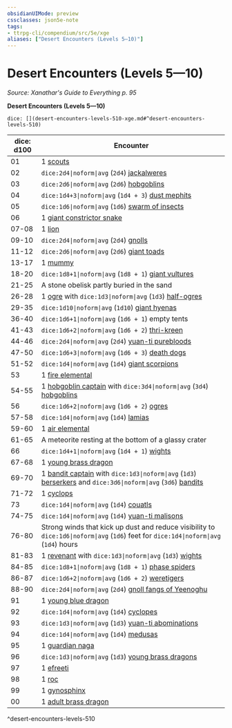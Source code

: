```yaml
---
obsidianUIMode: preview
cssclasses: json5e-note
tags:
- ttrpg-cli/compendium/src/5e/xge
aliases: ["Desert Encounters (Levels 5—10)"]
---
```

# Desert Encounters (Levels 5—10)
*Source: Xanathar's Guide to Everything p. 95* 

**Desert Encounters (Levels 5—10)**

`dice: [](desert-encounters-levels-510-xge.md#^desert-encounters-levels-510)`

| dice: d100 | Encounter |
|------------|-----------|
| 01 | 1 [scouts](3-Compendium/bestiary/humanoid/scout-xmm.md) |
| 02 | `dice:2d4\|noform\|avg` (`2d4`) [jackalweres](3-Compendium/bestiary/fiend/jackalwere-xmm.md) |
| 03 | `dice:2d6\|noform\|avg` (`2d6`) [hobgoblins](3-Compendium/bestiary/fey/hobgoblin-warrior-xmm.md) |
| 04 | `dice:1d4+3\|noform\|avg` (`1d4 + 3`) [dust mephits](3-Compendium/bestiary/elemental/dust-mephit-xmm.md) |
| 05 | `dice:1d6\|noform\|avg` (`1d6`) [swarm of insects](3-Compendium/bestiary/beast/swarm-of-insects-xmm.md) |
| 06 | 1 [giant constrictor snake](3-Compendium/bestiary/beast/giant-constrictor-snake-xmm.md) |
| 07-08 | 1 [lion](3-Compendium/bestiary/beast/lion-xmm.md) |
| 09-10 | `dice:2d4\|noform\|avg` (`2d4`) [gnolls](3-Compendium/bestiary/fiend/gnoll-warrior-xmm.md) |
| 11-12 | `dice:2d6\|noform\|avg` (`2d6`) [giant toads](3-Compendium/bestiary/beast/giant-toad-xmm.md) |
| 13-17 | 1 [mummy](3-Compendium/bestiary/undead/mummy-xmm.md) |
| 18-20 | `dice:1d8+1\|noform\|avg` (`1d8 + 1`) [giant vultures](3-Compendium/bestiary/monstrosity/giant-vulture-xmm.md) |
| 21-25 | A stone obelisk partly buried in the sand |
| 26-28 | 1 [ogre](3-Compendium/bestiary/giant/ogre-xmm.md) with `dice:1d3\|noform\|avg` (`1d3`) [half-ogres](3-Compendium/bestiary/giant/ogrillon-ogre-xmm.md) |
| 29-35 | `dice:1d10\|noform\|avg` (`1d10`) [giant hyenas](3-Compendium/bestiary/beast/giant-hyena-xmm.md) |
| 36-40 | `dice:1d6+1\|noform\|avg` (`1d6 + 1`) empty tents |
| 41-43 | `dice:1d6+2\|noform\|avg` (`1d6 + 2`) [thri-kreen](3-Compendium/bestiary/monstrosity/thri-kreen-marauder-xmm.md) |
| 44-46 | `dice:2d4\|noform\|avg` (`2d4`) [yuan-ti purebloods](3-Compendium/bestiary/monstrosity/yuan-ti-infiltrator-xmm.md) |
| 47-50 | `dice:1d6+3\|noform\|avg` (`1d6 + 3`) [death dogs](3-Compendium/bestiary/monstrosity/death-dog-xmm.md) |
| 51-52 | `dice:1d4\|noform\|avg` (`1d4`) [giant scorpions](3-Compendium/bestiary/beast/giant-scorpion-xmm.md) |
| 53 | 1 [fire elemental](3-Compendium/bestiary/elemental/fire-elemental-xmm.md) |
| 54-55 | 1 [hobgoblin captain](3-Compendium/bestiary/fey/hobgoblin-captain-xmm.md) with `dice:3d4\|noform\|avg` (`3d4`) [hobgoblins](3-Compendium/bestiary/fey/hobgoblin-warrior-xmm.md) |
| 56 | `dice:1d6+2\|noform\|avg` (`1d6 + 2`) [ogres](3-Compendium/bestiary/giant/ogre-xmm.md) |
| 57-58 | `dice:1d4\|noform\|avg` (`1d4`) [lamias](3-Compendium/bestiary/fiend/lamia-xmm.md) |
| 59-60 | 1 [air elemental](3-Compendium/bestiary/elemental/air-elemental-xmm.md) |
| 61-65 | A meteorite resting at the bottom of a glassy crater |
| 66 | `dice:1d4+1\|noform\|avg` (`1d4 + 1`) [wights](3-Compendium/bestiary/undead/wight-xmm.md) |
| 67-68 | 1 [young brass dragon](3-Compendium/bestiary/dragon/young-brass-dragon-xmm.md) |
| 69-70 | 1 [bandit captain](3-Compendium/bestiary/humanoid/bandit-captain-xmm.md) with `dice:1d3\|noform\|avg` (`1d3`) [berserkers](3-Compendium/bestiary/humanoid/berserker-xmm.md) and `dice:3d6\|noform\|avg` (`3d6`) [bandits](3-Compendium/bestiary/humanoid/bandit-xmm.md) |
| 71-72 | 1 [cyclops](3-Compendium/bestiary/giant/cyclops-sentry-xmm.md) |
| 73 | `dice:1d4\|noform\|avg` (`1d4`) [couatls](3-Compendium/bestiary/celestial/couatl-xmm.md) |
| 74-75 | `dice:1d4\|noform\|avg` (`1d4`) [yuan-ti malisons](3-Compendium/bestiary/monstrosity/yuan-ti-malison-type-1-xmm.md) |
| 76-80 | Strong winds that kick up dust and reduce visibility to `dice:1d6\|noform\|avg` (`1d6`) feet for `dice:1d4\|noform\|avg` (`1d4`) hours |
| 81-83 | 1 [revenant](3-Compendium/bestiary/undead/revenant-xmm.md) with `dice:1d3\|noform\|avg` (`1d3`) [wights](3-Compendium/bestiary/undead/wight-xmm.md) |
| 84-85 | `dice:1d8+1\|noform\|avg` (`1d8 + 1`) [phase spiders](3-Compendium/bestiary/monstrosity/phase-spider-xmm.md) |
| 86-87 | `dice:1d6+2\|noform\|avg` (`1d6 + 2`) [weretigers](3-Compendium/bestiary/monstrosity/weretiger-xmm.md) |
| 88-90 | `dice:2d4\|noform\|avg` (`2d4`) [gnoll fangs of Yeenoghu](3-Compendium/bestiary/fiend/gnoll-fang-of-yeenoghu-xmm.md) |
| 91 | 1 [young blue dragon](3-Compendium/bestiary/dragon/young-blue-dragon-xmm.md) |
| 92 | `dice:1d4\|noform\|avg` (`1d4`) [cyclopes](3-Compendium/bestiary/giant/cyclops-sentry-xmm.md) |
| 93 | `dice:1d3\|noform\|avg` (`1d3`) [yuan-ti abominations](3-Compendium/bestiary/monstrosity/yuan-ti-abomination-xmm.md) |
| 94 | `dice:1d4\|noform\|avg` (`1d4`) [medusas](3-Compendium/bestiary/monstrosity/medusa-xmm.md) |
| 95 | 1 [guardian naga](3-Compendium/bestiary/celestial/guardian-naga-xmm.md) |
| 96 | `dice:1d3\|noform\|avg` (`1d3`) [young brass dragons](3-Compendium/bestiary/dragon/young-brass-dragon-xmm.md) |
| 97 | 1 [efreeti](3-Compendium/bestiary/elemental/efreeti-xmm.md) |
| 98 | 1 [roc](3-Compendium/bestiary/monstrosity/roc-xmm.md) |
| 99 | 1 [gynosphinx](3-Compendium/bestiary/celestial/sphinx-of-lore-xmm.md) |
| 00 | 1 [adult brass dragon](3-Compendium/bestiary/dragon/adult-brass-dragon-xmm.md) |
^desert-encounters-levels-510